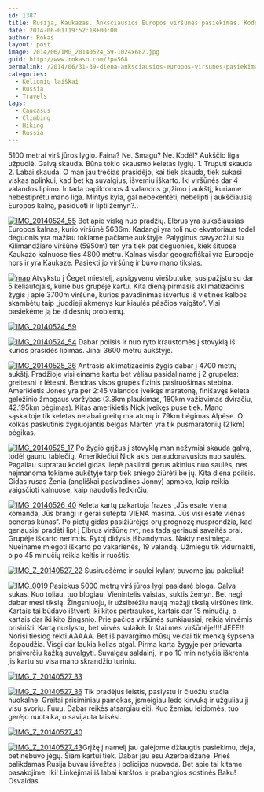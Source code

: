 ```yaml
---
id: 1387
title: Rusija, Kaukazas. Anksčiausios Europos viršūnės pasiekimas. Kodėl teko ten palikti skrandžio turinį?
date: 2014-06-01T19:52:18+00:00
author: Rokas
layout: post
image: 2014/06/IMG_20140524_59-1024x682.jpg
guid: http://www.rokaso.com/?p=568
permalink: /2014/06/31-39-diena-anksciausios-europos-virsunes-pasiekimas-kodel-teko-ten-palikti-skrandzio-turini-2/
categories:
  - Kelionių laiškai
  - Russia
  - Travels
tags:
  - Caucasus
  - Climbing
  - Hiking
  - Russia
---
```


5100 metrai virš jūros lygio. Faina? Ne. Smagu? Ne. Kodėl? Aukščio liga užpuolė. Galvą skauda. Būna tokio skausmo keletas lygių. 1\. Truputi skauda 2\. Labai skauda. O man jau trečias prasidėjo, kai tiek skauda, tiek sukasi viskas aplinkui, kad bet ką suvalgius, išvemiu iškarto. Iki viršūnės dar 4 valandos lipimo. Ir tada papildomos 4 valandos grįžimo į aukštį, kuriame nebestiprėtu mano liga. Mintys kyla, gal nebekentėti, nebelipti į aukščiausią Europos kalną, pasiduoti ir lipti žemyn?..

[![IMG_20140524_55](https://images.rokaso.com/2014/05/IMG_20140524_55-399x1024.jpg)](https://images.rokaso.com/2014/05/IMG_20140524_55.jpg)
Bet apie viską nuo pradžių. Elbrus yra auksčiausias Europos kalnas, kurio viršūnė 5636m. Kadangi yra toli nuo ekvatoriaus todėl deguonis yra mažiau tokiame pačiame aukštyje. Palyginus pavyzdžiui su Kilimandžiaro viršūne (5950m) ten yra tiek pat deguonies, kiek šituose Kaukazo kalnuose ties 4800 metru. Kalnas visdar geografiškai yra Europoje nors ir yra Kaukaze. Pasiekti jo viršūnę ir buvo mano tikslas.

[![map](https://images.rokaso.com/2014/06/map.png)](https://images.rokaso.com/2014/06/map.png) Atvykstu į Čeget miestelį, apsigyvenu viešbutuke, susipažįstu su dar 5 keliautojais, kurie bus grupėje kartu. Kita dieną pirmasis aklimatizacinis žygis į apie 3700m viršūnė, kurios pavadinimas išvertus iš vietinės kalbos skambėtų taip „juodieji akmenys kur kiaulės pėsčios vaigšto“. Visi pasiekėme ją be didesnių problemų.

[![IMG_20140524_59](https://images.rokaso.com/2014/06/IMG_20140524_59-1024x682.jpg)](https://images.rokaso.com/2014/06/IMG_20140524_59.jpg)

[![IMG_20140524_54](https://images.rokaso.com/2014/06/IMG_20140524_54-399x1024.jpg)](https://images.rokaso.com/2014/06/IMG_20140524_54.jpg)
Dabar poilsis ir nuo ryto kraustomės į stovyklą iš kurios prasidės lipimas. Jinai 3600 metru aukštyje.

[![IMG_20140525_36](https://images.rokaso.com/2014/06/IMG_20140525_36-1024x682.jpg)](https://images.rokaso.com/2014/06/IMG_20140525_36.jpg)
Antrasis aklimatizacinis žygis dabar į 4700 metrų aukštį. Pradžioje visi einame kartu bet vėliau pasidaliname į 2 grupeles: greitesni ir lėtesni. Bendras visos grupės fizinis pasiruošimas stebina. Amerikietis Jones yra per 2:45 valandos įveikęs maratoną, finišavęs keleta geležinio žmogaus varžybas (3.8km plaukimas, 180km važiavimas dviračiu, 42.195km bėgimas). Kitas amerikietis Nick įveikęs puse tiek. Mano sąskaitoje tik keletas nelabai greitų maratonų ir 79km bėgimas Alpėse. O kolkas paskutinis žygiuojantis belgas Marten yra tik pusmaratonių (21km) bėgikas.

[![IMG_20140525_17](https://images.rokaso.com/2014/06/IMG_20140525_17-1024x682.jpg)](https://images.rokaso.com/2014/06/IMG_20140525_17.jpg)
Po žygio grįžus į stovyklą man nežymiai skauda galvą, todėl gaunu tablečių. Amerikiečiui Nick akis paraudonavusios nuo saulės. Pagaliau supratau kodėl gidas liepė pasiimti gerus akinius nuo saulės, nes neįmanoma tokiame aukštyje tarp tiek sniego žiūrėti be jų. Kita diena poilsis. Gidas rusas Ženia (angliškai pasivadines Jonny) apmoko, kaip reikia vaigsčioti kalnuose, kaip naudotis ledkirčiu.

[![IMG_20140526_40](https://images.rokaso.com/2014/06/IMG_20140526_40-1024x682.jpg)](https://images.rokaso.com/2014/06/IMG_20140526_40.jpg)
Keleta kartų pakartoja frazes „Jūs esate viena komanda, Jūs brangi ir gerai sutepta VIENA mašina. Jūs visi esate vienas bendras kūnas“. Po pietų gidas pasižiūrėjęs orų prognozę nusprendžia, kad geriausiai pradėti lipt į Elbrus viršūnę ryt, nes tada geriausi savaitės orai. Grupėje iškarto nerimtis. Rytoj didysis išbandymas. Nakty nesimiega. Nueiname miegoti iškarto po vakarienės, 19 valandą. Užmiegu tik vidurnakti, o po 45 minučių reikia keltis ir ruoštis.

[![IMG_Z_20140527_22](https://images.rokaso.com/2014/06/IMG_Z_20140527_22-682x1024.jpg)](https://images.rokaso.com/2014/06/IMG_Z_20140527_22.jpg)
Susiruošėme ir saulei kylant buvome jau pakeliui!

[![IMG_0019](https://images.rokaso.com/2014/06/IMG_0019-1024x682.jpg)](https://images.rokaso.com/2014/06/IMG_0019.jpg)
Pasiekus 5000 metrų virš jūros lygi pasidarė bloga. Galva sukas. Kuo toliau, tuo blogiau. Vienintelis vaistas, suktis žemyn. Bet negi dabar mesi tikslą. Žingsniuoju, ir užsibrėžiu naują mažąjį tikslą viršūnės link. Kartais tai būdavo ištverti iki kitos pertraukos, kartais dar 15 minučių, o kartais dar iki kito žingsnio. Prie pačios viršūnės sunkiausiai, reikia virvėmis prisirišti. Kartą nuslystu, bet virvės sulaikė. Ir štai mes viršūnėje!!!! JEEE!! Norisi tiesiog rėkti AAAAA. Bet iš pavargimo mūsų veidai tik menką šypsena išspaudžia. Visgi dar laukia kelias atgal. Pirma karta žygyje per prievarta prisiverčiu kažką suvalgyti. Suvalgau saldainį, ir po 10 min netyčia iškrenta jis kartu su visa mano skrandžio turiniu.

[![IMG_Z_20140527_33](https://images.rokaso.com/2014/06/IMG_Z_20140527_33-682x1024.jpg)](https://images.rokaso.com/2014/06/IMG_Z_20140527_33.jpg)

[![IMG_Z_20140527_36](https://images.rokaso.com/2014/06/IMG_Z_20140527_36-1024x682.jpg)](https://images.rokaso.com/2014/06/IMG_Z_20140527_36.jpg)
Tik pradėjus leistis, paslystu ir čiuožiu stačia nuokalne. Greitai prisiminiau pamokas, įsmeigiau ledo kirvuką ir užguliau jį visu svoriu. Fuuu. Dabar reikės atsargiau eiti. Kuo žemiau leidomės, tuo gerėjo nuotaika, o savijauta taisėsi.

[![IMG_Z_20140527_40](https://images.rokaso.com/2014/06/IMG_Z_20140527_40-1024x682.jpg)](https://images.rokaso.com/2014/06/IMG_Z_20140527_40.jpg)

[![IMG_Z_20140527_43](https://images.rokaso.com/2014/06/IMG_Z_20140527_43-1024x682.jpg)](https://images.rokaso.com/2014/06/IMG_Z_20140527_43.jpg)Grįžę į namelį jau galėjome džiaugtis pasiekimu, deja, bet nebuvo jėgų. Šiam kartui tiek. Dabar jau esu Azerbaidžane. Prieš palikdamas Rusija buvau išvežtas į policijos nuovada. Bet apie tai kitame pasakojime. Iki! Linkėjimai iš labai karštos ir prabangios sostinės Baku! Osvaldas
